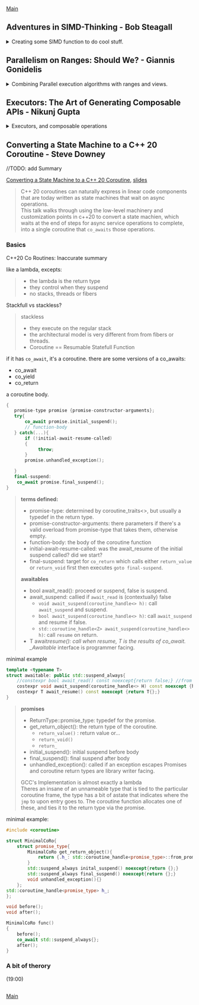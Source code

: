 <!--
// cSpell:ignore simd Steagall intrinsics cstdio immintrin loadu mmask storeu permutexvar permutex2var mmsetr maskz fmadd Giannis Gonidelis asynchrony KEWB unseq Nikunj Exascale randomizer kokkos hpx lcos
 -->

[Main](README.md)

## Adventures in SIMD-Thinking - Bob Steagall

<details>
<summary>
Creating some SIMD function to do cool stuff.
</summary>

[Adventures in SIMD-Thinking](https://youtu.be/1FPobiebZLE)

> SIMD - Single instruction, multiple data

(getting high performance from running the same instruction on a register that contains more than one data point)

> Agenda
>
> - Create some usefull basis function using some SIMD (AVX-512) intrinsics.
> - Try some SIMD-style thinking to tackle a few interesting problems.
>   - Intra-register sorting.
>   - Fast linear median-of-seven filter.
>   - Fast small-kernel convolution.
> - No heavy code, but lots of pictures
>   - Thinking "vertically"

SSE/AVX registers

- SSE 2(~2000)/3(~2004)/4(~2008)
  - 8 registers, which is 128 bits/ 16 bytes / 4 floats(or int32_t)
- AVX 2 (~2013)
  - 16 regisers (256 bits)
  - allows permuting of 32-bit elements across the two 128 lanes
  - gather primitives
- AVX 512 (~2017)
  - 32 registers (512 bits)
  - allows permutting across all 128-bit lanes.
  - gather, scatter and compressed store primitives.
  - one /two/four sockets versions

getting started with some boiler plate code and functions

```cpp
#include <cstdio>
#include <cstdint>
#include <type_traits>
#ifdef __OPTIMIZE__
    #include <immintrin.h>
    #define KEWB_FORCE_INLINE inline __attribute__((__always_inline__))
#else
    #define __OPTIMIZE__
    #include <immintrin.h>
    #undef __OPTIMIZE__
    #define KEWB_FORCE_INLINE inline
#endif

namespace simd {
    using rf_512 = __m512; //float register type
    using ri_512 = __m512i; // int register type
    using msk_512 = uint32_t; //mask
    //..
}
```

### Basic Functions

registers can be treated as groups of values from the same type, and we do the same operation on all of them, masks allow us to choose which registers we change and which not.\
operations are done elementwise.\
we need to consider the order of lsb and msb.\
intrinsics can't be constexpr.

functions have different implementations for float and intgers, but are functionally the same.

- _load_value_ (float and integers) - to fill register with value
- _load_from_ - to fill register with a value from a pointer
- _masked_load_from_ - to load from memory with a mask and register value or a single value overload.
  - a mask means we either keep the value as it is or load from memory.
- _store_to_ - unaligned store in ptr destination
- _masked_store_to_ - store with mask
- _make_bit_mask_ - a template that creates bit masks from.
- _blend_ - combine two registers based on a mask (take from either register a or register b)
- _permute_ - reorder positions of the register based on the the values inside the intgers register
- _masked_permute_ - conditionally choose from a or a permuted version of b.
  - similar to blend with a, permute(b)
  - if mask is off, use a, if on, use the permuted value from b.
- _make_perm_map_ - a template that creates a permutation mask.
- _rotate_ - create a permutation mask and reorder
  - _rotate_down_
  - -rotate*up*
- _shift_down_, _shift_up_ - perform a blend of the rotated values with a register
- _shift_down_with_carry_,_shift_up_with_carry_ - blend two register, from a position, the rotation point partitions from which register ro take the value.
  - like taking a window from two registers, take parts of one register and some parts of another.
- _in_place_shift_down_with_carry_ - change the registers with the contents from the rotate.
- _add_,_sub_ - arithmetics (a+b,a-b)
- _fused_multiply_add_ - multiply two registers and then add a third register ((a\*b) + c)
  - usefull on convulsion algorithms, like a running total (sum product)
- _minimum_,_maximum_ - register with min/max values of the two register

```cpp
KEWB_FORCE_INLINE rf_512 load_value(float v)
{
    return _mm512_set1_ps(v);
}

KEWB_FORCE_INLINE ri_512 load_value(int32_t i)
{
    return _mm512_set1_epi32(i);
}

KEWB_FORCE_INLINE rf_512 load_from(float const * ptr_float)
{
    return _mm512_loadu_ps(ptr_float);
}

KEWB_FORCE_INLINE ri_512 load_from(float const * ptr_int)
{
    return _mm512_loadu_epi32i(ptr_int);
}

KEWB_FORCE_INLINE rf_512 masked_load_from(float const * ptr_float,rf_512 fill, msk_512 mask)
{
    return _mm512_mask_loadu_ps(fill,(__mmask16) mask,ptr_float);
}

KEWB_FORCE_INLINE rf_512 masked_load_from(float const * ptr_float,float fill, msk_512 mask)
{
    return _mm512_mask_loadu_ps(_mm512_set1_ps(fill),(__mmask16) mask,ptr_float);
}

KEWB_FORCE_INLINE void store_to(float * ptr_destination,rf_512 r)
{
    _mm512_storeu_ps(ptr_destination,r)
}

KEWB_FORCE_INLINE void store_to(float * ptr_destination,rf_512 r,msk_512 mask)
{
    _mm512_mask_storeu_ps(ptr_destination,(__mmask16)mask,r)
}

template <unsigned A = 0,....,unsigned P =0>
KEWB_FORCE_INLINE constexpr uint32_t make_bit_mask()
{
    //.. to much code for me to write, maybe I could use a folding expression here...
}

KEWB_FORCE_INLINE rf_512 blend(rf_512 a,rf_512 b,msk_512 mask)
{
    return _mm512_mask_blend_ps((__mmask16)mask,a,b);
}

KEWB_FORCE_INLINE rf_512 permute(rf_512 r,ri_512 perm)
{
    return _mm512_permutexvar_ps(perm,r);
}

KEWB_FORCE_INLINE rf_512 masked_permute(rf_512 a,rf_512 b,ri_512 perm,msk_512 mask)
{
    return _mm512_mask_permutexvar_ps(a,(__mmask16)mask,prem,b);
}

template <unsigned A,....,unsigned P>
KEWB_FORCE_INLINE constexpr ri_512 make_perm_mask()
{
    //static assert
    retrun _mmsetr_epi32(A,B,C,D,E,F,G,H,I,J,K,L,M,N,O,P)
}

template<int R>
KEWB_FORCE_INLINE rf_512 rotate(rf_512 r)
{
    if constexpr((R%16)==0)
    {
        return r;
    }
    else
    {
        constexpr int S = (R>0) ? (16 -(R & 16)) : -R;
        constexpr int A = (S+0) R % 16;
        constexpr int B = (S+1) R % 16;
        //...
        constexpr int O = (S+14) R % 16;
        constexpr int P = (S+15) R % 16;

        return _mm512_permutexvar_ps(_mmsetr_epi32(A,B,C,D,E,F,G,H,I,J,K,L,M,N,O,P),r);
    }
}

template<int R>
KEWB_FORCE_INLINE rf_512 rotate_down(rf_512 r)
{
    static_assert(R >= 0)
    return rotate<-R>(r);
}

template<int R>
KEWB_FORCE_INLINE rf_512 rotate_up(rf_512 r)
{
    static_assert(R >= 0)
    return rotate<R>(r);
}

template<int S>
KEWB_FORCE_INLINE rf_512 shift_down(rf_512 r)
{
    static_assert(S >= 0 && S<=16)
    return blend(rotate_down<S>(r),load_value(0.0f), shift_down_blend_mask<S>());
}

template<int S>
KEWB_FORCE_INLINE rf_512 shift_up(rf_512 r)
{
    static_assert(S >= 0 && S<=16)
    return blend(rotate_up<S>(r),load_value(0.0f), shift_up_blend_mask<S>());
}

template<int S>
KEWB_FORCE_INLINE rf_512 shift_down_with_carry(rf_512 a,ref_512 b)
{
    static_assert(S >= 0 && S<=16)
    return blend(rotate_down<S>(a),rotate_down<S>(b), shift_down_blend_mask<S>());
}

template<int S>
KEWB_FORCE_INLINE rf_512 shift_up_with_carry(rf_512 a,ref_512 b)
{
    static_assert(S >= 0 && S<=16)
    return blend(rotate_up<S>(a),rotate_up<S>(b), shift_up_blend_mask<S>());
}

template<int S>
KEWB_FORCE_INLINE void in_place_shift_down_with_carry(rf_512 &a,ref_512 &b)
{
    static_assert(S >= 0 && S<=16)
    constexpr msk_512 z_mask = (0xFFFFu >> (unsigned)S);
    constexpr msk_512 b_mask = ~z_mask & 0xFFFFu;
    ri_512 perm = make_shift_permutations<S,b_mask> ()
    a = _mm512_permutex2var_ps(a, perm,b);
    b = _mm512_maskz_permutex2var_ps((__mmask16)z_mask,b,perm,b)
}

KEWB_FORCE_INLINE rf_512 add(rf_512 a,ref_512 b)
{
    return _mm512_add_ps(a,b);
}

KEWB_FORCE_INLINE rf_512 sub(rf_512 a,ref_512 b)
{
    return _mm512_sub_ps(a,b);
}

KEWB_FORCE_INLINE rf_512 minimum(rf_512 a,ref_512 b)
{
    return _mm512_min_ps(a,b);
}
KEWB_FORCE_INLINE rf_512 maximum(rf_512 a,ref_512 b)
{
    return _mm512_max_ps(a,b);
}
```

now lets build some functions that use those building blocks

### Intra-register Sorting with Sorting networks.

- _compare_with_exchange_ - usefull for sorting, we can sort pairs of positions.

```cpp
KEWB_FORCE_INLINE rf_512 compare_with_exchange(rf_512 vals, ri_512 perm, msk_512 mask)
{
    rf_512 exch =permute(vals,perm); //create a permuted register.
    rf_512 v_min = minimum(vals,exch); // create register of minimums
    rf_512 v_max = maximum(vals,exch); // create register of maximums
    return blend(v_min,v_max,mask); // combine those register by mask.
}
```

> A sorting network (SN) is an abstract device build from:
>
> - A fixed number of "wires" which carry "values"
> - "comparators" which connect pairs of wires and swap the values on the wires if they are not in the desired order.

example:
![wikipedia](https://upload.wikimedia.org/wikipedia/commons/thumb/9/9b/SimpleSortingNetworkFullOperation.svg/650px-SimpleSortingNetworkFullOperation.svg.png)

1. start with unsorted data \[3,2,4,1]
2. first point tests and swaps between the first and third element, but since 3< 4, we don't swap \[3,2,4,1]
3. next, we compare_and exchange second and fourth elements, 2 > 1 so we swap \[3,1,4,2]
4. next, we can do two operations at the same time first and second, third and fourth. 3 > 1 (swap), 4>2 (swap) \[1,3,2,4]
5. and now we compare again, the second and third elements 3 >2 (swap) \[1,2,3,4]
6. our data is now sorted

there are Sorting networks listed for different sizes (number of wires), the less switching points, the better, the optimal networks were proven up to size 12.

we can use this sorting network to sort our registers efficiently.

(this really reminds me of algorithms to get number of bits with set bit masks)

```cpp
KEWB_FORCE_INLINE rf_512 sort_two_lanes_of_8(rf_512 vals)
{
    const ri_512 perm_0 = make_perm_mam<1,0,3,2,5,4,7,6,9,8,11,10,13,12,15,14>();
    constexpr mask_512 mask_0 = make_bit_mast<0,1,0,1,0,1,0,1,0,1,0,1,0,1,0,1>();

    const ri_512 perm_1 = make_perm_mam<3,2,1,0,7,6,5,4,11,10,9,8,15,14,13,12>();
    constexpr mask_512 mask_1 = make_bit_mast<0,0,1,1,0,0,1,1,0,0,1,1,0,0,1,1,>();
    //... repeat this few more times
    vals = compare_with_exchange(vals, perm0, mask0);
    vals = compare_with_exchange(vals, perm1, mask1);
    vals = compare_with_exchange(vals, perm2, mask2);
    vals = compare_with_exchange(vals, perm3, mask3);
    vals = compare_with_exchange(vals, perm4, mask4);
    vals = compare_with_exchange(vals, perm5, mask5);
    return vals;
}
```

he goes over an example of this and show how things get swapped. there will always be the same amount of calls, no branching.

### Fast Medain Filter

if we can sort into two lanes of eight, why not two lanes of seven? if we have 7 elements, the median is the fourth element.

median filters are good

> - Preserving edge features in a singal.
> - Preserving large discontinueties.
> - Eliminating outliers without blur.
> - De-noising.

function avx_median_of_7()
creating a windows of seven values, we run over the data, calculate median of seven, store them in an accumulator.

(some code that I'm not writing)

some benchmarking results. comparing _std::nth_element_, _std::sort_ and the _avx_median_of_7_ (what he built), for sorted values and random values. the simd function works faster, and it's working at linear time.

### Small Kernel Convolution

[Convolution wikipedia](https://en.wikipedia.org/wiki/Convolution).\
convolution, signal S, kernel K, output S*K is the confultion.
"every point of result s*k is equal to S at that point weighted by every point of K"
(something about centering)

real world applications

> - Signal and image processing
> - Probability and processing
> - Computer vision
> - Differential equations

example singal with six data points, kernel with three points, we get a result of size six. we center the kernel (the median value) on each of the signal points, and we start reducing the relevent signal points using the kernel as weights.

$
S\ Signal = s0,s1,s2...s6 \\
K\ Kernel = k0,k1,k2\\
R\ Result = r0,r1,r2...r6\\
r0 = s0*0 + s0k1 + s1k2\\
r1 = s0k0 + s1k1 + s2k2\\
r2 = s1k0 + s2k1 + s3k2\\
r3 = s2k0 + s3k1 + s4k2\\
r4 = s3k0 + s4k1 + s5k2\\
r5 = s4k0 + s5k1 + s6k2 \\
r6 = s5k0 + s6k1 + 0*k2 \\
$

we have windows in the size of the kernel, and we do a sum product on the element-wise multiplication. there is a connection between convolution and correlation. this is fitting for an simd algorithm _avx_convolve_.

(more code that i'm not writing).

using the _fused_multiply_add_ function from before. another sliding window algorithm.

benchmarking again, checking against [Intel MKL Math Kernel Library](https://en.wikipedia.org/wiki/Math_Kernel_Library). we get a nice speed up.

</details>

## Parallelism on Ranges: Should We? - Giannis Gonidelis

<details>
<summary>
Combining Parallel execution algorithms with ranges and views.
</summary>

[Parallelism on Ranges: Should We?](https://youtu.be/gA4HaQOlmSY),[slides](https://cppnow.digital-medium.co.uk/wp-content/uploads/2021/05/Parallelism-on-Ranges.pptx)

[HPX](https://github.com/STEllAR-GROUP/hpx) - concurrency and parrallism.

### Algorithms and Ranges

the stl came into life in 1998, with algorithms, containers and iterators. in c++17 parallelism algorithm were included in the stl, and the execution policies were introducted into the world. but we still didn't have:

> - Composability: Coding multiple sequencies is still inconvenient.
> - Performant Composability: immediate effect of lack of Composability.

[range-v3](https://github.com/ericniebler/range-v3) is a library that provides Composability. this makes code more readable, and has the potential to make it much faster.

> A range is:
>
> - an abstraction of "a sequence of items"
> - something iterable
>
> A range is actually:
>
> - a begin iterator & sentinel pair, where sentinel:
>   - an end iterator of the same type as begin iterator
>   - a value
>   - a distance from the begin iterator

in a `c_string` the begin iterator is the start of the chars, and the sentinel is the null-terminator. it can also be the address of the null terminator, or the distance from the start.

we no longer need to pass around the begin and end iterator

```c++
std::vector<int> v{1,2,3,4};
std::find(std::begin(v),std::end(v),3);
// ranges
ranges::find(v,3);
ranges::find(begin(v), sentinel<int>{4},3);
```

for composability, in this example we want to filter squared values which are odd (keep only even squared elements). with stl algorithms, we need to pass around the iterators, and we have temporary values. ranges don't require all that.

```cpp
std::vector<int> vi {1,2,3,4,5};
std::transform(std::begin(vi),std::end(vi),std::begin(vi),[](int i){return i*i;});
auto res = std::remove_if(std::begin(vi),std::end(vi),[](int i){return i%2 ==1;});

//ranges
auto rng = vi |
ranges::view::transform([](int i){return i*i;}) |
ranges::view::remove_if([](int i){return i%2==1;});
std::cout<< rng <<'\n';
```

views are lazy ranges algorithms that evaluate on demand, we only calculate it when we call it. range adaptors take a range and return a view. we employ the pipe operator, just like unix.

in c++20, ranges v3 are partial standardized, but unfortunately, we don't have execution policies with them.

### HPX

HPX, a standard conforming library for concurrency and parallism. it follows the same api as the stanard library. but it does it better. is's also a general purpose library, works for local development and distributed systems.\
provides parallelism and asynchrony, with stl parallel algorithms and "futures" that go past what other libraries provide.

- Reallocate work on the fly, avoid static scheduling.
- Always keep your threads busy, don't let them idle.
- dynamic scheduling of tasks, removing barriers.

uses the standard execution policies:

- sequential execution (`seq`)
- parallel execution (`par`)
- vector execution (`unseq`)
- parallel vector execution (`par_unseq`)
- asynchronous executuion (`par(task)`)
  - this is something we didn't have until now.

more control to the user over the parallelization.

we no longer block the execution, and the execution waits until we need the future.

```cpp
future<int> f1 =async(&fun);

// or

future<void> f2= for_each(par(task), std::begin(v),std::end(v), /* some lambda*/);


f2.get();
//or
f2.then(
    /* do next thing*/
)
```

hpx algorithm support

```cpp
hpx::reduce(par,std::cbegin(v),std::cend(v),/*some lambda*/);
//async
hpx::reduce(par(task),std::cbegin(v),std::cend(v),/*some lambda*/);
//ranges overloads
hpx::ranges::reduce(v,/*some lambda*/);
hpx::ranges::reduce(std::begin(v),sentinel,/*some lambda*/);
```

### Parallel Ranges

combining ranges and execution policies,

base form

```cpp
hpx::for_each(par, v.begin(), v.end(),/*lambad*/)
```

range form

```cpp
namespace hpx {
    namespace ranges{
        result_type for_each(ExPolicy policy, Rng rng, F f)
        {
            return for_each(policy, hpx::util::begin(rng),hpx::util::end(rng),f);
        }
    }
}
```

stage 1.5, iterator and sentinel

```cpp
namespace hpx {
    namespace ranges{
        result_type for_each(ExPolicy policy, Iter iter, Sentinel sent, F f)
        {
            auto new_end_iter = //do something with sentinel to get the end iterator with ranges::next, ranges::advance, ranges::distance... etc
            return base_impl::for_each(policy, iter,new_end_iter,f);
        }
    }
}
```

but the final goal is to use ranges and views,

```cpp

std::vector<int> vi {1,2,3,4,5};
auto rng = vi |
ranges::views::transfrom([](int i){return i*i;}) |
ranges::views::remove_if([](int i){return i % 2 ==1;});
```

options

> 1. provide combined implementations for each combination of operators (combinatorial explosion)
> 2. use fork-join strategy (also rejected)
> 3. fusion (this was chosen)

views are lazily evaluated, so we fuse together the stages.

some operation combinations are harder to parallelize like this than others:

> hard:
>
> - transform | remove_if
> - adjacent_remove_if | reverse
>
> easy:
>
> - transform | reverse
> - accumulate | transform

this depends on how the iterator types is exposed, and when we have temporaries, container resizing and predcates about more then one element things are more difficult.

```cpp
std::vector<int> vi(10'000'000);
std::iota(std::begin(vi),std::end(vi),1);

auto rng = vi |
ranges::views::transform([](int i){return i*i;}) |
ranges::views::reverse;


hpx::ranges::for_each(hpx::execution::par, rng,[](auto i){return i;});
```

hpx stages:

> - c++20 conformance
> - parallelize when single range argument input
> - parallelize when iterator-sentinel input
> - parallelize when input is composed from a chain of views

### Results

some things don't get performance boost from parallelization, and some do.

### Future Work

should we parallelize ranges?\
sometimes, yes. there are good and bad cases, we should take advantage of inherent fusion.

</details>

## Executors: The Art of Generating Composable APIs - Nikunj Gupta

<details>
<summary>
Executors, and composable operations
</summary>

[Executors: The Art of Generating Composable APIs](https://youtu.be/8rRTKWdfAOU),[slides](https://cppnow.digital-medium.co.uk/wp-content/uploads/2021/05/CNow-2021.pptx)

HPX - task based parallelism model, standard confirming with similar syntax. supports parallel, distributed and heterogenous applications, has light-weight threads. similar syntax for local and remote operations.

### Resilience

Exascale computing - 10^18 operations.\
SDC - silent data corruptions, not detected. usually have low probability for happening in a single processor, but will happen for thousends of them. do we even care about them?

### HPX Implementation

> assumptions:
>
> - No global variables for state changes.
> - use built-in constructs (channels)
> - Task do not change the input data parameters.
>   Task boundary is an ideal position to add resilience

example: task 1 computes a result and feeds it to task 2. but if there was a silent error, we can check the value (add resiliency, credability) before passing on the data. we use _Task Replay_ and _Task Replicate_.

async replay: do task A, if there is an exception, replay the task, if not, continue. this is done recursively.

async replicate: do task A some times.

```cpp
template <typename F, typename... Ts>
auto async_replay(std::size_t n, F&& f,TS&&... ts)
{
    using result_t = typename std::invoke_result<F,Ts..>::type;
    return detail::async_replay_helper<result_t>(n, std::forward<F>(f),std::forward<Ts>(ts)...);
}

template <typename Result, typename F, typename ... Ts>
hpx::future<Result> async_replay_helper(std::size_t n, F&& f,TS&&... ts)
{
    hpx::future<Result> f_ = hpx::async(f,ts...);
    return f_.then(hpx::launch::sync,
    [n, f=std::forward<F>(f),...ts = std::forward<Ts>(ts)](hpx::future<Result>&& f_)
        {
            if (f_.has_exception())
            {
                //get handle to exception
                auto ex = rethrow_on_abort_replay(f_);
                if (n!=0)
                {
                    return async_replay_helper(n-1,std::forward<F>(f),std:forward<Ts>(ts)...);
                }
                std::rethrow_exception(ex);
            }
            return hpx::make_ready_future(f_.get());
        }
    );
}
template <typename F, typename... Ts>
auto async_replicate(std::size_t n, F&& f,TS&&... ts)
{
    using result_t = typename std::invoke_result<F,Ts..>::type;

    std::vector<hpx::future<result_t>> results;
    results.reserve(n);

    for (std::size_t i =0; i!=n; ++i)
    {
        results.emplace_back(hpx::async(f,ts...));
    }
    return hpx::dataflow(
        hpx::launch::sync,
        [n](std::vector<hpx::future<result_t>>&& results) mutable {
            std::exception_ptr ex;
            for (auto && f: std::move(results))
            {
                if (!f.has_exception())
                {
                    return hpx::make_ready_future(f.get());
                }
                else
                {
                    ex =rethrow_on_abort_replicate();
                }
            }
               std::rethrow_exception(ex);
        },std::move(results));
}
```

### Implementation Variations

Algorithm based fault tolerance, based on validation function.

we can use the async replicate function to validate, as we have more than one valid result:

- intoduce consensus through vote functions
- introduce results validation through predicates
- introduce consensus on valid results from predicates.

**distributed software resilience**:\
 we need entities that are serializable, we can't send function pointers over network because of how the address randomizer works.

```cpp
template <typename Result, typename Pred, typename F, typename...Ts>
auto async_replay_helper(std::size_t n, Pred&& pred, F&& f, Ts&&... ts)
{
//..
//.. within lambda after `if(f.has_exception())`

auto && res = f.get();
if (!HPX_INVOKE(pred, res)&& n != 0)
{
// validation failed
// try again, with n-1;

return async_replay_helper(n-1, std::forward<Pred>(pred), std::forward<F>(f), std::forward<TS>(ts)...);
}
return hpx::make_ready_future(std::move(res));
}
```

now we have some results, and we want to reach a consensus

```cpp
template <typename Result, typename Vote, typename F, typename...Ts>
auto async_replicate_vote(std::size_t n, Vote&& vote, F&& f, Ts&&... ts)
{
//..
//.. within gpx::dataflow (vote is forward captured in the lambda

std::vector<hpx::future<Result>> exceptionless_results;
exceptionless_results.reserve(n);

std::exception_ptr ex;

for (auto&& f:std::move(results))
{
if (!f.has_exception())
{
exceptionless_results.emplace_back(f.get());
}
else
{
ex= rethrow_on_abort_replicate();
}
}

if (exceptionless_results.empty()
{
std::rethrow_exception(ex);
}

// where did valid results come from?
return hpx::make_ready_future(HPX_INVOKE(std::forward<Vote>(vote), std::move(valid_results));
}
```

the same scenario, but on different machine (distributed), we send the command over the network and then other machine does the action.

```cpp
template <typename Result, typename Vote, typename Action, typename...Ts>
auto async_replicate_vote(std::vector<hpx::id_type> ids, Vote&& vote, Action&& action, Ts&&... ts)
{
using result_t = typename std::invoke_result<Action, hpx::id_type, Ts..>::type;
std::vector<hpx::future<result_t>> results;
results.reserve(ids.size());

for (std::size_t i = 0; i != ids.size(); ++i)
{
    results.emplace_back(gpx::async(action,ids.at(i),ts..));
}
//..
}
```

the performace cost is based on how many futures are accessed, so there a small performance cost for replay+validate, but a high cost for replicate+validate.

some benchmarking.

### The Need For Executors

> if overheads are low, why not use it everywhere?

```cpp
auto f1 = hpx::async(my_func, args...);
//can be converted into
auto f2 = hpx::async_replay(n,my_func, args...);

auto f3= my_algorithm(args...);
//can be converted into
auto f4 = hpx::async_replay(n, my_algorithm, args);;

hpx::for_each(hpx::execution::par, my_range.begin(), my_range.end(), my_func);
//doesn't convery nicely
```

> "Executors are modular components for creating execution"\
> (P0443,2016)

executors work on an executing resource and provide abstraction over it.

```cpp
template<InputRange Ir, OutputRange Or>
auto some_algorithm(Ir&& ir, Or&& or)
{
//some work
}

//executor unaware algorithm
template<Executor Ex,InputRange Ir, OutputRange Or>
auto some_algorithm(Ex ex,Ir&& ir, Or&& or)
{
ex.execute(/* some work*/);
}

//executor aware algorithm
template<Executor Ex,InputRange Ir, OutputRange Or>
auto executor_aware_algorithm(Ex ex,Ir&& ir, Or&& or)
{
return algorithm(ex, std::forward<Ir>(ir), std::forward<Or>(or));
}
```

now we can have clean and composable API

```cpp
auto f1 = hpx::async(my_func, args...);
//can be converted into executor
auto f2 = hpx::async(ex,my_func, args...);

auto f3= my_algorithm(args...);
//can be converted into executor
auto f4 = my_algorithm(ex,args...);

hpx::for_each(hpx::execution::par, my_range.begin(), my_range.end(), my_func);
//can be converted into executor!
hpx::for_each(hpx::execution::par.on(ex), my_range.begin(), my_range.end(), my_func);
```

hpx executors (based on P0443R4):

member function:

- post - fire and forget
- sync_excute - blocking , like std::invoke
- async_excute - non blocking, like std::async(func, args...)
- bulk_async_excute - async_excute, but in bulk
- then_execute - support `.then()`
- bulk_then_execute - bulk version `.then()`

an executor can have one or more of those function. we want compile time performance, so we create customization points objects. we have executor categories

- is_one_way_executor - no channels to return results
- is_two_way_executor - has return results
- is_bulk_two_way_executor - for bulk operations.

### example

```cpp
hpx::async(ex, func, args...);
// calls
template<typename Executor>
struct async_dispatch<Executor, typename std::enable_if<traits::is_one_way_executor<Executor>>::value || traits::is_two_wat_executor<Executor>::value>::type>;

async_execute(std::forward<Executor(exec), std::forward<F>(f), std::forward<Ts>(ts)...);

exec.async_execute(std::forward<F>(f), std::forward<Ts>(ts)...);
```

now we go back to the resilience replay executor and add a way to handle two way execution

```cpp
template<typename BaseExecutor, typename Validate>
class replay_executor
{
private:
BaseExecutor & exec_;
std::size_t replay_count_;
Validate validator_;

public:

template<typename F>
explicit replay_executor(BaseExecutor& exec, std::size_t n, F&& f)
: exec_(exec), replay_count_(n), validator_(std::forward<F>(f))
{}

template<typename F, typename...Ts>
auto async_execute(F&& f, Ts&&... ts)const
{
return async_replay_validate(exec_, replat_count_, validator_, std::forward<F>(f), std::forward<Ts>(ts)...);
}
//...
};
```

and for the bulk two way executor, we add to the above class

```cpp
template <typename F, typename S, typename..Ts>
auto bulk_async_execute(F&& f, S const& shape, Ts&&... ts) const
{
using namespace hpx::parallel::execution;
std::size_t size = hpx::util::size(shape);
using result_type= typename detail::bulk_function_result<F,S,Ts...>::type;
using future_type= typename executor_future<BaseExecutor, result_type>::type;

std::vector<future_type> results;
results.resize(size);

hpx::lcos::local::latch l(size+1);

spawn_hierarchical(results,l, 0,size, num_task, f, hpx::util::begin(shape), ts...);
l.count_down_and_wait();
return results;
}
// this should be somewhere in teh spawn_hierarchical function
results[base+i] = async_execute(func, *it, ts...);
```

and the driver code itself

```cpp

hpx::execution::parallel_executor base_exec;
auto exec = hpx::resillency::experimental::make_replay_executor(base_exec,3);

auto f= hpx::async(exec, fuc, args...);
some_algorithm(exec, args...);
hpx::for_each(hpx::execution::par.on(exec), my_range.begin(), my_range.end(), my_func);
```

virtually no effort for the user, easy to add. it also produces clean and readable code as compared to replicate and replay, the executors are composbile!

> - Resilience executors are base-executor unaware.
> - Resilience executors are algorithm unaware.
> - Resilience executors are runtime unaware.

```cpp
hpx::kokkos::default_host_executor exec_;
auto exec = hpx::kokkos::resiliency::make_replay_executor(exec_, n, validate);
auto f = hpx::async(exec, func, args...);
```

</details>

## Converting a State Machine to a C++ 20 Coroutine - Steve Downey

<!-- <details> -->
<summary>
//TODO: add Summary
</summary>

[Converting a State Machine to a C++ 20 Coroutine](https://youtu.be/Z8jHi9Cs6Ug), [slides](https://cppnow.digital-medium.co.uk/wp-content/uploads/2021/04/convert-state-machine-coroutine-slides-1.pdf)

> C++ 20 coroutines can naturally express in linear code components that are today written as state machines that wait on async operations.\
> This talk walks through using the low-level machinery and customization points in c++20 to convert a state machien, which waits at the end of steps for async service operations to complete, into a single coroutine that `co_awaits` those operations.

### Basics

C++20 Co Routines: Inaccurate summary

like a lambda, excepts:

> - the lambda is the return type
> - they control when they suspend
> - no stacks, threads or fibers

Stackfull vs stackless?

> stackless
>
> - they execute on the regular stack
> - the architectural model is very different from from fibers or threads.
> - Coroutine == Resumable Statefull Function

if it has `co_await`, it's a coroutine. there are some versions of a co_awaits:

- co_await
- co_yield
- co_return

a coroutine body.

```cpp
{
   promise-type promise {promise-constructor-arguments};
   try{
       co_await promise.initial_suspend();
       // function-body
   } catch(...){
       if (!initial-await-resume-called)
       {
            throw;
       }
       promise.unhandled_exception();

   }
   final-suspend:
    co_await promise.final_suspend();
}
```

> **terms defined:**
>
> - promise-type: determined by coroutine_traits<>, but usually a typedef in the return type.
> - promise-constructor-arguments: there parameters if there's a valid overload from promise-type that takes them, otherwise empty.
> - function-body: the body of the coroutine function
> - initial-await-resume-called: was the await_resume of the initial suspend called? did we start?
> - final-suspend: target for `co_return` which calls either `return_value` or `return_void` first then executes `goto final-suspend`.
>
> **awaitables**
>
> - bool await_read(): proceed or suspend, false is suspend.
> - await_suspend: callied if `await_read` is (contextually) false
>   - `void await_suspend(coroutine_handle<> h):` call `await_suspend` and suspend.
>   - `bool await_suspend(coroutine_handle<> h)`: call `await_suspend` and resume if false.
>   - `std::coroutine_handle<Z> await_suspend(coroutine_handle<> h)`: call `resume` on return.
> - T await*resume(): call when resume, T is the results of co_await. \_Awaitable* interface is programmer facing.

minimal example

```cpp
template <typename T>
struct awaitable: public std::suspend_always{
    //constexpr bool await_read() const noexcept{return false;} //from std::suspend always
    costexpr void await_suspend(coroutine_handle<> H) const noexcept {h.resume();}
    costexpr T await_resume() const noexcept {return T{};}
}
```

> **promises**
>
> - ReturnType::promise_type: typedef for the promise.
> - get_return_object(): the return type of the coroutine.
>   - `return_value()` : return value or...
>   - `return_void()`
>   - `return_`
> - initial_suspend(): initial suspend before body
> - final_suspend(): final suspend after body
> - unhandled_exception(): called if an exception escapes Promises and coroutine return types are library writer facing.
>
> GCC's Implementation is almost exactly a lambda\
> Theres an insane of an unnameable type that is tied to the particular coroutine frame, the type has a bit of astate that indicates where the `jmp` to upon entry goes to. The coroutine function allocates one of these, and ties it to the return type via the promise.

minimal example:

```cpp
#include <coroutine>

struct MinimalCoRo{
    struct promise_type{
        MinimalCoRo get_return_object(){
            return {.h_: std::coroutine_handle<promise_type>::from_promise(*this)};
        }
        std::suspend_always inital_suspend() noexcept{return {};}
        std::suspend_always final_suspend() noexcept{return {};}
        void unhandled_exception(){}
    };
std::coroutine_handle<promise_type> h_;
};

void before();
void after();

MinimalCoRo func()
{
    before();
    co_await std::suspend_always{};
    after();
}
```

### A bit of therory

(19:00)

</details>

##

[Main](README.md)
